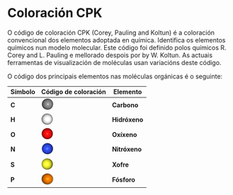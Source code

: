 # Coloración CPK
O código de coloración CPK (Corey, Pauling and Koltun) é a coloración convencional dos elementos adoptada en química. Identifica os elementos químicos nun modelo molecular.
Este código foi definido polos químicos R. Corey and L. Pauling e mellorado despois por by W. Koltun. As actuais ferramentas de visualización de moléculas usan variacións deste código.

O código dos principais elementos nas moléculas orgánicas é o seguinte:

Símbolo | Código de coloración | Elemento
------------ | ------------- | -------------
**C** | ![Carbono](static/img/c.png)| **Carbono**
**H** | ![Hidróxeno](static/img/h.png) | **Hidróxeno**
**O** | ![Oxíxeno](static/img/o.png) | **Oxíxeno** 
**N** | ![Nitróxeno](static/img/n.png) | **Nitróxeno**
**S** | ![Xofre](static/img/s.png) | **Xofre** 
**P** | ![Fósforo](static/img/p.png) | **Fósforo** 
